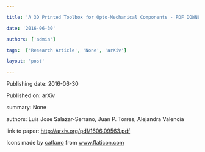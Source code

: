 ---
title: 'A 3D Printed Toolbox for Opto-Mechanical Components - PDF DOWNLOAD'
date: '2016-06-30'
authors: ['admin']
tags:  ['Research Article', 'None', 'arXiv']
layout: 'post'
---
Publishing date: 2016-06-30

Published on: arXiv

summary: None

authors: Luis Jose Salazar-Serrano, Juan P. Torres, Alejandra Valencia

link to paper: http://arxiv.org/pdf/1606.09563.pdf

Icons made by <a href="https://www.flaticon.com/free-icon/bookshelves_3576884" title="catkuro">catkuro</a> from <a href="https://www.flaticon.com/" title="Flaticon"> www.flaticon.com</a>